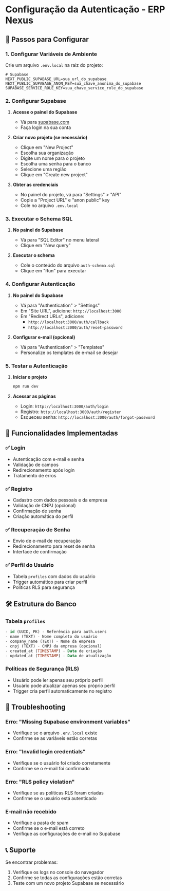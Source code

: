 # Configuração da Autenticação - ERP Nexus

## 🚀 Passos para Configurar

### 1. Configurar Variáveis de Ambiente

Crie um arquivo `.env.local` na raiz do projeto:

```env
# Supabase
NEXT_PUBLIC_SUPABASE_URL=sua_url_do_supabase
NEXT_PUBLIC_SUPABASE_ANON_KEY=sua_chave_anonima_do_supabase
SUPABASE_SERVICE_ROLE_KEY=sua_chave_service_role_do_supabase
```

### 2. Configurar Supabase

1. **Acesse o painel do Supabase**
   - Vá para [supabase.com](https://supabase.com)
   - Faça login na sua conta

2. **Criar novo projeto (se necessário)**
   - Clique em "New Project"
   - Escolha sua organização
   - Digite um nome para o projeto
   - Escolha uma senha para o banco
   - Selecione uma região
   - Clique em "Create new project"

3. **Obter as credenciais**
   - No painel do projeto, vá para "Settings" > "API"
   - Copie a "Project URL" e "anon public" key
   - Cole no arquivo `.env.local`

### 3. Executar o Schema SQL

1. **No painel do Supabase**
   - Vá para "SQL Editor" no menu lateral
   - Clique em "New query"

2. **Executar o schema**
   - Cole o conteúdo do arquivo `auth-schema.sql`
   - Clique em "Run" para executar

### 4. Configurar Autenticação

1. **No painel do Supabase**
   - Vá para "Authentication" > "Settings"
   - Em "Site URL", adicione: `http://localhost:3000`
   - Em "Redirect URLs", adicione:
     - `http://localhost:3000/auth/callback`
     - `http://localhost:3000/auth/reset-password`

2. **Configurar e-mail (opcional)**
   - Vá para "Authentication" > "Templates"
   - Personalize os templates de e-mail se desejar

### 5. Testar a Autenticação

1. **Iniciar o projeto**
   ```bash
   npm run dev
   ```

2. **Acessar as páginas**
   - Login: `http://localhost:3000/auth/login`
   - Registro: `http://localhost:3000/auth/register`
   - Esqueceu senha: `http://localhost:3000/auth/forgot-password`

## 🔧 Funcionalidades Implementadas

### ✅ Login
- Autenticação com e-mail e senha
- Validação de campos
- Redirecionamento após login
- Tratamento de erros

### ✅ Registro
- Cadastro com dados pessoais e da empresa
- Validação de CNPJ (opcional)
- Confirmação de senha
- Criação automática do perfil

### ✅ Recuperação de Senha
- Envio de e-mail de recuperação
- Redirecionamento para reset de senha
- Interface de confirmação

### ✅ Perfil do Usuário
- Tabela `profiles` com dados do usuário
- Trigger automático para criar perfil
- Políticas RLS para segurança

## 🛠️ Estrutura do Banco

### Tabela `profiles`
```sql
- id (UUID, PK) - Referência para auth.users
- name (TEXT) - Nome completo do usuário
- company_name (TEXT) - Nome da empresa
- cnpj (TEXT) - CNPJ da empresa (opcional)
- created_at (TIMESTAMP) - Data de criação
- updated_at (TIMESTAMP) - Data de atualização
```

### Políticas de Segurança (RLS)
- Usuário pode ler apenas seu próprio perfil
- Usuário pode atualizar apenas seu próprio perfil
- Trigger cria perfil automaticamente no registro

## 🚨 Troubleshooting

### Erro: "Missing Supabase environment variables"
- Verifique se o arquivo `.env.local` existe
- Confirme se as variáveis estão corretas

### Erro: "Invalid login credentials"
- Verifique se o usuário foi criado corretamente
- Confirme se o e-mail foi confirmado

### Erro: "RLS policy violation"
- Verifique se as políticas RLS foram criadas
- Confirme se o usuário está autenticado

### E-mail não recebido
- Verifique a pasta de spam
- Confirme se o e-mail está correto
- Verifique as configurações de e-mail no Supabase

## 📞 Suporte

Se encontrar problemas:
1. Verifique os logs no console do navegador
2. Confirme se todas as configurações estão corretas
3. Teste com um novo projeto Supabase se necessário 
